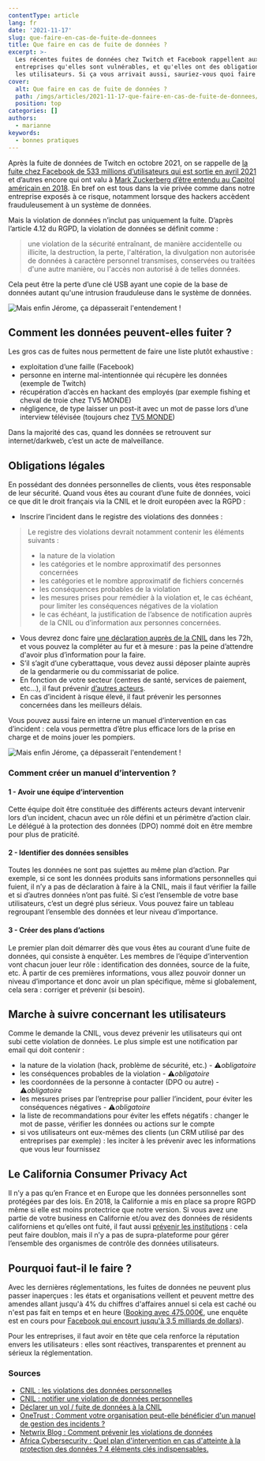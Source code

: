 ```yaml
---
contentType: article
lang: fr
date: '2021-11-17'
slug: que-faire-en-cas-de-fuite-de-donnees
title: Que faire en cas de fuite de données ?
excerpt: >-
  Les récentes fuites de données chez Twitch et Facebook rappellent aux
  entreprises qu'elles sont vulnérables, et qu'elles ont des obligations envers
  les utilisateurs. Si ça vous arrivait aussi, sauriez-vous quoi faire ?
cover:
  alt: Que faire en cas de fuite de données ?
  path: /imgs/articles/2021-11-17-que-faire-en-cas-de-fuite-de-donnees/cover.jpg
  position: top
categories: []
authors:
  - marianne
keywords:
  - bonnes pratiques
---
```


Après la fuite de données de Twitch en octobre 2021, on se rappelle de [la fuite chez Facebook de 533 millions d’utilisateurs qui est sortie en avril 2021](https://www.francetvinfo.fr/internet/reseaux-sociaux/facebook/facebook-cinq-questions-sur-la-fuite-de-donnees-de-533-millions-d-utilisateurs-a-travers-le-monde_4362885.html) et d’autres encore qui ont valu à [Mark Zuckerberg d’être entendu au Capitol américain en 2018](https://www.forbes.fr/business/facebook-mark-zuckerberg-au-capitol/). En bref on est tous dans la vie privée comme dans notre entreprise exposés à ce risque, notamment lorsque des hackers accèdent frauduleusement à un système de données.

Mais la violation de données n’inclut pas uniquement la fuite. D’après l’article 4.12 du RGPD, la violation de données se définit comme :

> une violation de la sécurité entraînant, de manière accidentelle ou
> illicite, la destruction, la perte, l'altération, la divulgation non
> autorisée de données à caractère personnel transmises, conservées ou
> traitées d'une autre manière, ou l'accès non autorisé à de telles
> données.

Cela peut être la perte d’une clé USB ayant une copie de la base de données autant qu'une intrusion frauduleuse dans le système de données.

![Mais enfin Jérome, ça dépasserait l'entendement !]({BASE_URL}/imgs/articles/2021-11-17-que-faire-en-cas-de-fuite-de-donnees/dataleak.png?width=300)

## Comment les données peuvent-elles fuiter ?
Les gros cas de fuites nous permettent de faire une liste plutôt exhaustive :
-   exploitation d’une faille (Facebook)
-   personne en interne mal-intentionnée qui récupère les données (exemple de Twitch)
-   récupération d’accès en hackant des employés (par exemple fishing et cheval de troie chez TV5 MONDE)
-   négligence, de type laisser un post-it avec un mot de passe lors d’une interview télévisée (toujours chez [TV5 MONDE](https://tvmag.lefigaro.fr/le-scan-tele/insolite/2015/04/10/28009-20150410ARTFIG00214-les-mots-de-passe-de-tv5-monde-devoiles-sur-france-2.php))

Dans la majorité des cas, quand les données se retrouvent sur internet/darkweb, c’est un acte de malveillance.

## Obligations légales
En possédant des données personnelles de clients, vous êtes responsable de leur sécurité.
Quand vous êtes au courant d’une fuite de données, voici ce que dit le droit français via la CNIL et le droit européen avec la RGPD :
-   Inscrire l’incident dans le registre des violations des données :
> Le registre des violations devrait notamment contenir les éléments
> suivants :
> -   la nature de la violation
> -   les catégories et le nombre approximatif des personnes concernées
> -   les catégories et le nombre approximatif de fichiers concernés
> -   les conséquences probables de la violation
> -   les mesures prises pour remédier à la violation et, le cas échéant, pour limiter les conséquences négatives de la violation
> -   le cas échéant, la justification de l’absence de notification auprès de la CNIL ou d’information aux personnes concernées.
-   Vous devrez donc faire [une déclaration auprès de la CNIL](https://notifications.cnil.fr/notifications/index) dans les 72h, et vous pouvez la compléter au fur et à mesure : pas la peine d’attendre d'avoir plus d’information pour la faire.
-   S’il s’agit d’une cyberattaque, vous devez aussi déposer plainte auprès de la gendarmerie ou du commissariat de police.
-   En fonction de votre secteur (centres de santé, services de paiement, etc…), il faut prévenir [d’autres acteurs](https://rgpd-brest.fr/vol-de-donneesl/).
-   En cas d’incident à risque élevé, il faut prévenir les personnes concernées dans les meilleurs délais.

Vous pouvez aussi faire en interne un manuel d’intervention en cas d’incident : cela vous permettra d’être plus efficace lors de la prise en charge et de moins jouer les pompiers.

![Mais enfin Jérome, ça dépasserait l'entendement !]({BASE_URL}/imgs/articles/2021-11-17-que-faire-en-cas-de-fuite-de-donnees/law_legal_terms.png?width=300)

### Comment créer un manuel d’intervention ?

#### 1 - Avoir une équipe d’intervention

Cette équipe doit être constituée des différents acteurs devant intervenir lors d’un incident, chacun avec un rôle défini et un périmètre d’action clair. Le délégué à la protection des données (DPO) nommé doit en être membre pour plus de praticité.

#### 2 - Identifier des données sensibles

Toutes les données ne sont pas sujettes au même plan d’action. Par exemple, si ce sont les données produits sans informations personnelles qui fuient, il n’y a pas de déclaration à faire à la CNIL, mais il faut vérifier la faille et si d’autres données n’ont pas fuité. Si c’est l’ensemble de votre base utilisateurs, c’est un degré plus sérieux. Vous pouvez faire un tableau regroupant l’ensemble des données et leur niveau d’importance.

#### 3 - Créer des plans d’actions

Le premier plan doit démarrer dès que vous êtes au courant d’une fuite de données, qui consiste à enquêter.
Les membres de l’équipe d’intervention vont chacun jouer leur rôle : identification des données, source de la fuite, etc.
À partir de ces premières informations, vous allez pouvoir donner un niveau d’importance et donc avoir un plan spécifique, même si globalement, cela sera : corriger et prévenir (si besoin).

## Marche à suivre concernant les utilisateurs

Comme le demande la CNIL, vous devez prévenir les utilisateurs qui ont subi cette violation de données. Le plus simple est une notification par email qui doit contenir :
-   la nature de la violation (hack, problème de sécurité, etc.) - ⚠️*obligatoire*
-   les conséquences probables de la violation - ⚠️*obligatoire*
-   les coordonnées de la personne à contacter (DPO ou autre) - ⚠️*obligatoire*
-   les mesures prises par l’entreprise pour pallier l’incident, pour éviter les conséquences négatives - ⚠️*obligatoire*
-   la liste de recommandations pour éviter les effets négatifs : changer le mot de passe, vérifier les données ou actions sur le compte
-   si vos utilisateurs ont eux-mêmes des clients (un CRM utilisé par des entreprises par exemple) : les inciter à les prévenir avec les informations que vous leur fournissez

## Le California Consumer Privacy Act

Il n’y a pas qu’en France et en Europe que les données personnelles sont protégées par des lois. En 2018, la Californie a mis en place sa propre RGPD même si elle est moins protectrice que notre version.
Si vous avez une partie de votre business en Californie et/ou avez des données de résidents californiens et qu’elles ont fuité, il faut aussi [prévenir les institutions](https://oag.ca.gov/privacy/databreach/reporting) : cela peut faire doublon, mais il n’y a pas de supra-plateforme pour gérer l’ensemble des organismes de contrôle des données utilisateurs.

## Pourquoi faut-il le faire ?

Avec les dernières réglementations, les fuites de données ne peuvent plus passer inaperçues : les états et organisations veillent et peuvent mettre des amendes allant jusqu'à 4% du chiffres d'affaires annuel si cela est caché ou n'est pas fait en temps et en heure ([Booking avec 475.000€](https://www.capital.fr/entreprises-marches/booking-ecope-dune-lourde-amende-pour-une-fuite-de-donnees-1399050), une enquête est en cours pour [Facebook qui encourt jusqu'à 3,5 milliards de dollars](https://www.latribune.fr/technos-medias/internet/fuite-de-donnees-sur-facebook-negligence-des-utilisateurs-ou-faute-du-reseau-social-882469.html)).

Pour les entreprises, il faut avoir en tête que cela renforce la réputation envers les utilisateurs : elles sont réactives, transparentes et prennent au sérieux la réglementation.

### Sources
- [CNIL : les violations des données personnelles](https://www.cnil.fr/fr/les-violations-de-donnees-personnelles)
- [CNIL : notifier une violation de données personnelles](https://www.cnil.fr/fr/notifier-une-violation-de-donnees-personnelles)
- [Déclarer un vol / fuite de données à la CNIL](https://rgpd-brest.fr/vol-de-donneesl/)
- [OneTrust : Comment votre organisation peut-elle bénéficier d'un manuel de gestion des incidents ?](https://www.onetrust.fr/blog/creer-un-manuel-de-gestion-des-incidents/)
- [Netwrix Blog : Comment prévenir les violations de données](https://blog.netwrix.fr/2020/02/25/comment-prevenir-les-violations-de-donnees/)
- [Africa Cybersecurity : Quel plan d'intervention en cas d'atteinte à la protection des données ? 4 éléments clés indispensables.](https://cybersecuritymag.africa/quel-plan-dintervention-en-cas-datteinte-la-protection-des-donnees)
